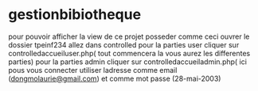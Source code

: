 # gestionbibiotheque
pour pouvoir afficher la view de ce projet posseder comme ceci
ouvrer le dossier tpeinf234
allez dans controlled
pour la parties user cliquer sur controlledaccueiluser.php( tout commencera la vous aurez les differentes parties)
pour la parties admin cliquer sur controlledaccueiladmin.php( ici pous vous connecter utiliser ladresse comme email (dongmolaurie@gmail.com) et comme mot passe (28-mai-2003)
